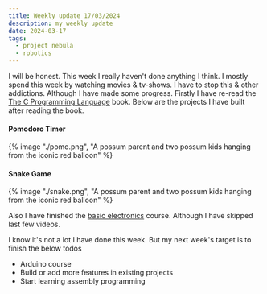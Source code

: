 ```yaml
---
title: Weekly update 17/03/2024
description: my weekly update
date: 2024-03-17
tags:
  - project nebula
  - robotics
---
```

I will be honest. This week I really haven't done anything I think. I mostly spend this week 
by watching movies & tv-shows. I have to stop this & other addictions. Although I have made some 
progress. Firstly I have re-read the 
[The C Programming Language](https://en.wikipedia.org/wiki/The_C_Programming_Language) book. 
Below are the projects I have built after reading the book.

#### Pomodoro Timer
{% image "./pomo.png", "A possum parent and two possum kids hanging from the iconic red balloon" %}

#### Snake Game
{% image "./snake.png", "A possum parent and two possum kids hanging from the iconic red balloon" %}

Also I have finished the [basic electronics](https://www.youtube.com/watch?v=r-X9coYTOV4&list=PLah6faXAgguOeMUIxS22ZU4w5nDvCl5gs) course. Although I have skipped last few videos.

I know it's not a lot I have done this week. But my next week's target is to finish the below todos
- Arduino course
- Build or add more features in existing projects
- Start learning assembly programming
